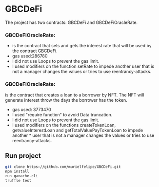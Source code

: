 # GBCDeFi
The project has two contracts: GBCDeFi and GBCDeFiOracleRate.

### GBCDeFiOracleRate: 
* is the contract that sets and gets the interest rate that will be used by the contract GBCDeFi.
* gas used:286780
* I did not use Loops to prevent the gas limit.
* I used modifiers on the function setRate to impede another user that is not a manager changes the values or tries to use reentrancy-attacks.

### GBCDeFiOracleRate: 
is the contract that creates a loan to a borrower by NFT. The NFT will generate interest throw the days the borrower has the token. 
* gas used: 3773470
* I used "require function" to avoid Data truncation.
* I did not use Loops to prevent the gas limit.
* I used modifiers on the functions createTokenLoan, getvalueInterestLoan and getTotalValuePayTokenLoan to impede another * user that is not a manager changes the values or tries to use reentrancy-attacks.

## Run project
```sh
git clone https://github.com/murielfelipe/GBCDeFi.git
npm install
run ganache-cli
truffle test
```
